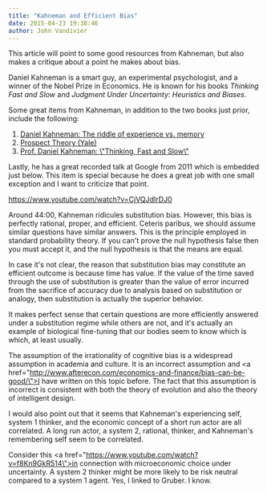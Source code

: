 ```yaml
---
title: "Kahneman and Efficient Bias"
date: 2015-04-23 19:38:46
author: John Vandivier
---
```




This article will point to some good resources from Kahneman, but also makes a critique about a point he makes about bias.

Daniel Kahneman is a smart guy, an experimental psychologist, and a winner of the Nobel Prize in Economics. He is known for his books <em>Thinking Fast and Slow</em> and <em>Judgment Under Uncertainty: Heuristics and Biases</em>.

Some great items from Kahneman, in addition to the two books just prior, include the following:
<ol>
	<li><a href=\"https://www.youtube.com/watch?v=XgRlrBl-7Yg\">Daniel Kahneman: The riddle of experience vs. memory</a></li>
	<li><a href=\"https://www.youtube.com/watch?v=fyOA2nbjVVQ\">Prospect Theory (Yale)</a></li>
	<li><a href=\"https://www.youtube.com/watch?v=qzJxAmJmj8w\">Prof. Daniel Kahneman: \"Thinking, Fast and Slow\"</a></li>
</ol>
Lastly, he has a great recorded talk at Google from 2011 which is embedded just below. This item is special because he does a great job with one small exception and I want to criticize that point.

https://www.youtube.com/watch?v=CjVQJdIrDJ0

Around 44:00, Kahneman ridicules substitution bias. However, this bias is perfectly rational, proper, and efficient. Ceteris paribus, we should assume similar questions have similar answers. This is the principle employed in standard probability theory. If you can't prove the null hypothesis false then you must accept it, and the null hypothesis is that the means are equal.

In case it's not clear, the reason that substitution bias may constitute an efficient outcome is because time has value. If the value of the time saved through the use of substitution is greater than the value of error incurred from the sacrifice of accuracy due to analysis based on substitution or analogy, then substitution is actually the superior behavior.

It makes perfect sense that certain questions are more efficiently answered under a substitution regime while others are not, and it's actually an example of biological fine-tuning that our bodies seem to know which is which, at least usually.

The assumption of the irrationality of cognitive bias is a widespread assumption in academia and culture. It is an incorrect assumption and <a href=\"http://www.afterecon.com/economics-and-finance/bias-can-be-good/\">I have written on this topic before</a>. The fact that this assumption is incorrect is consistent with both the theory of evolution and also the theory of intelligent design.

I would also point out that it seems that Kahneman's experiencing self, system 1 thinker, and the economic concept of a short run actor are all correlated. A long run actor, a system 2, rational, thinker, and Kahneman's remembering self seem to be correlated.

Consider this <a href=\"https://www.youtube.com/watch?v=f8Kn9GkR514\">in connection with microeconomic choice under uncertainty</a>. A system 2 thinker might be more likely to be risk neutral compared to a system 1 agent. Yes, I linked to Gruber. I know.